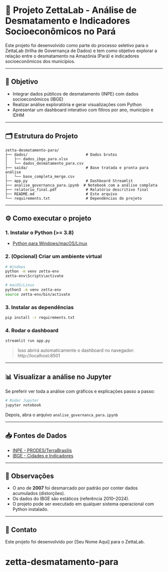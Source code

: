 # 🌱 Projeto ZettaLab - Análise de Desmatamento e Indicadores Socioeconômicos no Pará

Este projeto foi desenvolvido como parte do processo seletivo para o ZettaLab (trilha de Governança de Dados) e tem como objetivo explorar a relação entre o desmatamento na Amazônia (Pará) e indicadores socioeconômicos dos municípios.

---

## 🧠 Objetivo

- Integrar dados públicos de desmatamento (INPE) com dados socioeconômicos (IBGE)
- Realizar análise exploratória e gerar visualizações com Python
- Apresentar um dashboard interativo com filtros por ano, município e IDHM

---

## 🗂️ Estrutura do Projeto

```
zetta-desmatamento-para/
├── dados/                          # Dados brutos
│   ├── dados_ibge_para.xlsx
│   └── dados_desmatamento_para.csv
├── saida/                          # Base tratada e pronta para análise
│   └── base_completa_merge.csv
├── app.py                          # Dashboard Streamlit
├── analise_governanca_para.ipynb  # Notebook com a análise completa
├── relatorio_final.pdf             # Relatório descritivo final
├── README.md                       # Este arquivo
└── requirements.txt                # Dependências do projeto
```

---

## ⚙️ Como executar o projeto

### 1. Instalar o Python (>= 3.8)
- [Python para Windows/macOS/Linux](https://www.python.org/downloads/)

### 2. (Opcional) Criar um ambiente virtual

```bash
# Windows
python -m venv zetta-env
zetta-env\Scripts\activate

# macOS/Linux
python3 -m venv zetta-env
source zetta-env/bin/activate
```

### 3. Instalar as dependências

```bash
pip install -r requirements.txt
```

### 4. Rodar o dashboard

```bash
streamlit run app.py
```

> Isso abrirá automaticamente o dashboard no navegador: http://localhost:8501

---

## 📊 Visualizar a análise no Jupyter

Se preferir ver toda a análise com gráficos e explicações passo a passo:

```bash
# Rodar Jupyter
jupyter notebook
```

Depois, abra o arquivo `analise_governanca_para.ipynb`

---

## 📥 Fontes de Dados

- [INPE - PRODES/TerraBrasilis](http://terrabrasilis.dpi.inpe.br/)
- [IBGE - Cidades e Indicadores](https://www.ibge.gov.br/)

---

## 📌 Observações

- O ano de **2007** foi desmarcado por padrão por conter dados acumulados (distorções).
- Os dados do IBGE são estáticos (referência 2010–2024).
- O projeto pode ser executado em qualquer sistema operacional com Python instalado.

---

## 🤝 Contato

Este projeto foi desenvolvido por [Seu Nome Aqui] para o ZettaLab.

# zetta-desmatamento-para
